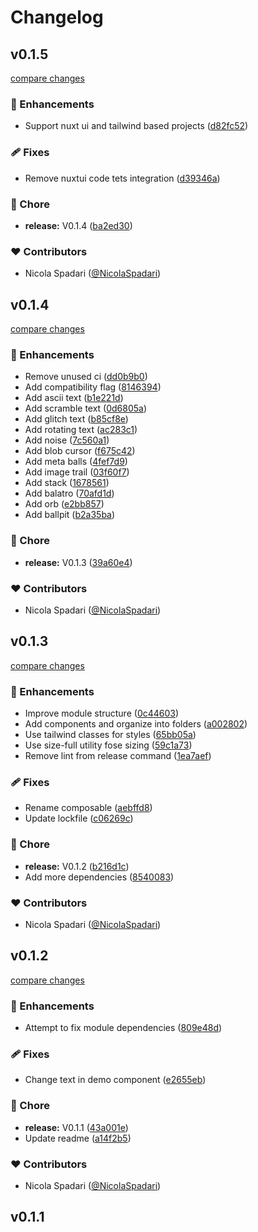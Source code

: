 # Changelog


## v0.1.5

[compare changes](https://github.com/NicolaSpadari/nuxt-bits/compare/v0.1.4...v0.1.5)

### 🚀 Enhancements

- Support nuxt ui and tailwind based projects ([d82fc52](https://github.com/NicolaSpadari/nuxt-bits/commit/d82fc52))

### 🩹 Fixes

- Remove nuxtui code tets integration ([d39346a](https://github.com/NicolaSpadari/nuxt-bits/commit/d39346a))

### 🏡 Chore

- **release:** V0.1.4 ([ba2ed30](https://github.com/NicolaSpadari/nuxt-bits/commit/ba2ed30))

### ❤️ Contributors

- Nicola Spadari ([@NicolaSpadari](https://github.com/NicolaSpadari))

## v0.1.4

[compare changes](https://github.com/NicolaSpadari/nuxt-bits/compare/v0.1.3...v0.1.4)

### 🚀 Enhancements

- Remove unused ci ([dd0b9b0](https://github.com/NicolaSpadari/nuxt-bits/commit/dd0b9b0))
- Add compatibility flag ([8146394](https://github.com/NicolaSpadari/nuxt-bits/commit/8146394))
- Add ascii text ([b1e221d](https://github.com/NicolaSpadari/nuxt-bits/commit/b1e221d))
- Add scramble text ([0d6805a](https://github.com/NicolaSpadari/nuxt-bits/commit/0d6805a))
- Add glitch text ([b85cf8e](https://github.com/NicolaSpadari/nuxt-bits/commit/b85cf8e))
- Add rotating text ([ac283c1](https://github.com/NicolaSpadari/nuxt-bits/commit/ac283c1))
- Add noise ([7c560a1](https://github.com/NicolaSpadari/nuxt-bits/commit/7c560a1))
- Add blob cursor ([f675c42](https://github.com/NicolaSpadari/nuxt-bits/commit/f675c42))
- Add meta balls ([4fef7d9](https://github.com/NicolaSpadari/nuxt-bits/commit/4fef7d9))
- Add image trail ([03f60f7](https://github.com/NicolaSpadari/nuxt-bits/commit/03f60f7))
- Add stack ([1678561](https://github.com/NicolaSpadari/nuxt-bits/commit/1678561))
- Add balatro ([70afd1d](https://github.com/NicolaSpadari/nuxt-bits/commit/70afd1d))
- Add orb ([e2bb857](https://github.com/NicolaSpadari/nuxt-bits/commit/e2bb857))
- Add ballpit ([b2a35ba](https://github.com/NicolaSpadari/nuxt-bits/commit/b2a35ba))

### 🏡 Chore

- **release:** V0.1.3 ([39a60e4](https://github.com/NicolaSpadari/nuxt-bits/commit/39a60e4))

### ❤️ Contributors

- Nicola Spadari ([@NicolaSpadari](https://github.com/NicolaSpadari))

## v0.1.3

[compare changes](https://github.com/NicolaSpadari/nuxt-bits/compare/v0.1.2...v0.1.3)

### 🚀 Enhancements

- Improve module structure ([0c44603](https://github.com/NicolaSpadari/nuxt-bits/commit/0c44603))
- Add components and organize into folders ([a002802](https://github.com/NicolaSpadari/nuxt-bits/commit/a002802))
- Use tailwind classes for styles ([65bb05a](https://github.com/NicolaSpadari/nuxt-bits/commit/65bb05a))
- Use size-full utility fose sizing ([59c1a73](https://github.com/NicolaSpadari/nuxt-bits/commit/59c1a73))
- Remove lint from release command ([1ea7aef](https://github.com/NicolaSpadari/nuxt-bits/commit/1ea7aef))

### 🩹 Fixes

- Rename composable ([aebffd8](https://github.com/NicolaSpadari/nuxt-bits/commit/aebffd8))
- Update lockfile ([c06269c](https://github.com/NicolaSpadari/nuxt-bits/commit/c06269c))

### 🏡 Chore

- **release:** V0.1.2 ([b216d1c](https://github.com/NicolaSpadari/nuxt-bits/commit/b216d1c))
- Add more dependencies ([8540083](https://github.com/NicolaSpadari/nuxt-bits/commit/8540083))

### ❤️ Contributors

- Nicola Spadari ([@NicolaSpadari](https://github.com/NicolaSpadari))

## v0.1.2

[compare changes](https://github.com/NicolaSpadari/nuxt-bits/compare/v0.1.1...v0.1.2)

### 🚀 Enhancements

- Attempt to fix module dependencies ([809e48d](https://github.com/NicolaSpadari/nuxt-bits/commit/809e48d))

### 🩹 Fixes

- Change text in demo component ([e2655eb](https://github.com/NicolaSpadari/nuxt-bits/commit/e2655eb))

### 🏡 Chore

- **release:** V0.1.1 ([43a001e](https://github.com/NicolaSpadari/nuxt-bits/commit/43a001e))
- Update readme ([a14f2b5](https://github.com/NicolaSpadari/nuxt-bits/commit/a14f2b5))

### ❤️ Contributors

- Nicola Spadari ([@NicolaSpadari](https://github.com/NicolaSpadari))

## v0.1.1


